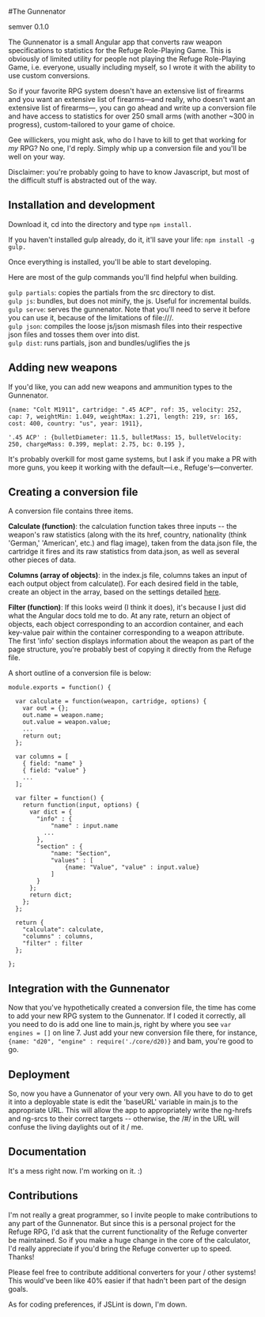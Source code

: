 #The Gunnenator

semver 0.1.0

The Gunnenator is a small Angular app that converts raw weapon specifications to statistics for the Refuge Role-Playing Game. This is obviously of limited utility for people not playing the Refuge Role-Playing Game, i.e. everyone, usually including myself, so I wrote it with the ability to use custom conversions.

So if your favorite RPG system doesn't have an extensive list of firearms and you want an extensive list of firearms—and really, who doesn't want an extensive list of firearms—, you can go ahead and write up a conversion file and have access to statistics for over 250 small arms (with another ~300 in progress), custom-tailored to your game of choice.

Gee willickers, you might ask, who do I have to kill to get that working for *my* RPG? No one, I'd reply. Simply whip up a conversion file and you'll be well on your way.

Disclaimer: you're probably going to have to know Javascript, but most of the difficult stuff is abstracted out of the way.

## Installation and development

Download it, cd into the directory and type `npm install.`

If you haven't installed gulp already, do it, it'll save your life: `npm install -g gulp.`

Once everything is installed, you'll be able to start developing.

Here are most of the gulp commands you'll find helpful when building.

`gulp partials`: copies the partials from the src directory to dist.  
`gulp js`: bundles, but does not minify, the js. Useful for incremental builds.  
`gulp serve`: serves the gunnenator. Note that you'll need to serve it before you can use it, because of the limitations of file:///.  
`gulp json`: compiles the loose js/json mismash files into their respective json files and tosses them over into dist.  
`gulp dist`: runs partials, json and bundles/uglifies the js 

## Adding new weapons

If you'd like, you can add new weapons and ammunition types to the Gunnenator.

`{name: "Colt M1911", cartridge: ".45 ACP", rof: 35, velocity: 252, cap: 7, weightMin: 1.049, weightMax: 1.271, length: 219, sr: 165, cost: 400, country: "us", year: 1911},`

`'.45 ACP' : {bulletDiameter: 11.5, bulletMass: 15, bulletVelocity: 250, chargeMass: 0.399, meplat: 2.75, bc: 0.195 },`

It's probably overkill for most game systems, but I ask if you make a PR with more guns, you keep it working with the default—i.e., Refuge's—converter.

## Creating a conversion file

A conversion file contains three items.

**Calculate (function)**: the calculation function takes three inputs -- the weapon's raw statistics (along with the its href, country, nationality (think 'German,' 'American', etc.) and flag image), taken from the data.json file, the cartridge it fires and its raw statistics from data.json, as well as several other pieces of data.

**Columns (array of objects)**: in the index.js file, columns takes an input of each output object from calculate(). For each desired field in the table, create an object in the array, based on the settings detailed [here](http://ui-grid.info/docs/#/api/ui.grid.class:GridOptions.columnDef).

**Filter (function)**: If this looks weird (I think it does), it's because I just did what the Angular docs told me to do. At any rate, return an object of objects, each object corresponding to an accordion container, and each key-value pair within the container corresponding to a weapon attribute. The first 'info' section displays information about the weapon as part of the page structure, you're probably best of copying it directly from the Refuge file.

A short outline of a conversion file is below:

```
module.exports = function() {
  
  var calculate = function(weapon, cartridge, options) {
    var out = {};
    out.name = weapon.name;
    out.value = weapon.value;
    ...
    return out;
  };
  
  var columns = [
    { field: "name" }
    { field: "value" }
    ...
  ];
  
  var filter = function() {
    return function(input, options) {
      var dict = {
        "info" : {
        	"name" : input.name
          ...
        },
        "section" : {
        	"name: "Section",
        	"values" : [
        		{name: "Value", "value" : input.value}
        	]
        }
      };
      return dict;
    };
  };
  
  return {
    "calculate": calculate,
    "columns" : columns,
    "filter" : filter
  };
  
};

```

## Integration with the Gunnenator

Now that you've hypothetically created a conversion file, the time has come to add your new RPG system to the Gunnenator. If I coded it correctly, all you need to do is add one line to main.js, right by where you see `var engines = []` on line 7. Just add your new conversion file there, for instance, `{name: "d20", "engine" : require('./core/d20)}` and bam, you're good to go.

## Deployment

So, now you have a Gunnenator of your very own. All you have to do to get it into a deployable state is edit the 'baseURL' variable in main.js to the appropriate URL. This will allow the app to appropriately write the ng-hrefs and ng-srcs to their correct targets -- otherwise, the /#/ in the URL will confuse the living daylights out of it / me.

## Documentation

It's a mess right now. I'm working on it. :)

## Contributions

I'm not really a great programmer, so I invite people to make contributions to any part of the Gunnenator. But since this is a personal project for the Refuge RPG, I'd ask that the current functionality of the Refuge converter be maintained. So if you make a huge change in the core of the calculator, I'd really appreciate if you'd bring the Refuge converter up to speed. Thanks!

Please feel free to contribute additional converters for your / other systems! This would've been like 40% easier if that hadn't been part of the design goals.

As for coding preferences, if JSLint is down, I'm down.